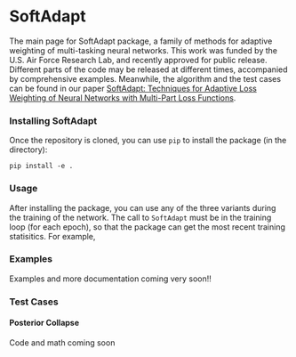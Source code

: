 # SoftAdapt
The main page for SoftAdapt package, a family of methods for adaptive weighting of multi-tasking neural networks. This work was funded by the U.S. Air Force Research Lab, and recently approved for public release. Different parts of the code may be released at different times, accompanied by comprehensive examples. Meanwhile, the algorithm and the test cases can be found in our paper [SoftAdapt: Techniques for Adaptive Loss Weighting of Neural Networks with Multi-Part Loss Functions](https://arxiv.org/pdf/1912.12355.pdf). 


### Installing SoftAdapt

Once the repository is cloned, you can use `pip` to install the package (in the directory):
````
pip install -e .

````


### Usage

After installing the package, you can use any of the three variants during the training of the network. The call to `SoftAdapt` must be in the training loop (for each epoch), so that the package can get the most recent training statisitics. For example,





### Examples

Examples and more documentation coming very soon!!

### Test Cases


#### Posterior Collapse
Code and math coming soon
